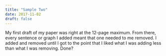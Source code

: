 ```yaml
---
title: "Sample Two"
date: 2017-11-02
draft: false
---
```


My first draft of my paper was right at the 12-page maximum. From there, 
every sentence or graph I added meant that one needed to me removed. 
I added and removed until I got to the point that I liked what I was 
adding less than what I was removing. Done?
<!--more-->
